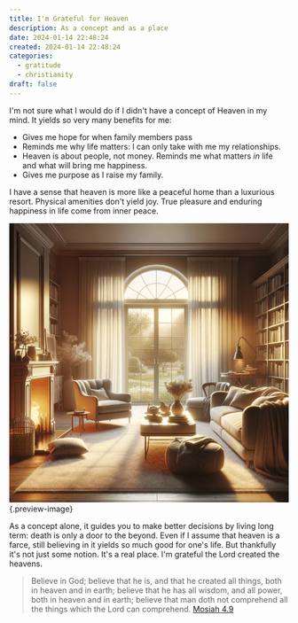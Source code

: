 ```yaml
---
title: I'm Grateful for Heaven
description: As a concept and as a place
date: 2024-01-14 22:48:24
created: 2024-01-14 22:48:24
categories:
  - gratitude
  - christianity
draft: false
---
```

I'm not sure what I would do if I didn't have a concept of Heaven in my mind. It yields so very many benefits for me:

- Gives me hope for when family members pass
- Reminds me why life matters: I can only take with me my relationships. 
- Heaven is about people, not money. Reminds me what matters *in* life and what will bring me happiness. 
- Gives me purpose as I raise my family. 

I have a sense that heaven is more like a peaceful home than a luxurious resort. Physical amenities don't yield joy. True pleasure and enduring happiness in life come from inner peace.

![My heavenly home would probably be more spruced up, but this is pretty peaceful.](../img/dalle-heavenly-home.jpeg){.preview-image}

As a concept alone, it guides you to make better decisions by living long term: death is only a door to the beyond. Even if I assume that heaven is a farce, still believing in it yields so much good for one's life. But thankfully it's not just some notion. It's a real place. I'm grateful the Lord created the heavens. 

> Believe in God; believe that he is, and that he created all things, both in heaven and in earth; believe that he has all wisdom, and all power, both in heaven and in earth; believe that man doth not comprehend all the things which the Lord can comprehend.
> [Mosiah 4.9](../scriptures/mosiah-4.9)


